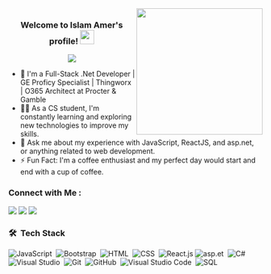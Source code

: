 
<img width="250" align="right" src="https://c.tenor.com/_DOBjnGspYAAAAAM/code-coding.gif">

<h3 align="center">
  Welcome to Islam Amer's profile!
  <img src="https://media.giphy.com/media/hvRJCLFzcasrR4ia7z/giphy.gif" width="28">
</h3>

<!-- Typing SVG by DenverCoder1 - https://github.com/DenverCoder1/readme-typing-svg -->
<p align="center">
  <a href="https://github.com/DenverCoder1/readme-typing-svg"><img src="https://readme-typing-svg.herokuapp.com/?lines=Full-stack%20web%20developer;Always%20learning%20new%20things&font=Fira%20Code&center=true&width=440&height=45&color=f75c7e&vCenter=true&size=22"></a>
</p> 

- 🏢 I'm a Full-Stack .Net Developer | GE Proficy Specialist | Thingworx | O365 Architect at Procter & Gamble
- 👨‍💻 As a CS student, I'm constantly learning and exploring new technologies to improve my skills.
- 💬 Ask me about my experience with JavaScript, ReactJS, and asp.net, or anything related to web development.
- ⚡ Fun Fact: I'm a coffee enthusiast and my perfect day would start and end with a cup of coffee.
<!-- - 👨‍💻 Check out my portfolio at https://yousef-dergham.netlify.app/ to see some of the projects I've worked on.  -->


### Connect with Me :

<a href="https://www.linkedin.com/in/islam-salaheldin-amer/" target="_blank"><img src="https://img.shields.io/badge/-Islam%20Amer-0077B5?style=for-the-badge&logo=Linkedin&logoColor=white"/></a>  <a href="https://github.com/Islammamer" target="_blank"><img src="https://img.shields.io/badge/-Islam%20Amer-000000?style=for-the-badge&logo=github&logoColor=white"/></a>  <a href="https://github.com/Islammamer/Islammamer/blob/main/EmailAddress" target="_blank"><img src="https://img.shields.io/badge/-Islam%20Amer-e00000?style=for-the-badge&logo=gmail&logoColor=white"/></a>

### 🛠 &nbsp;Tech Stack
![JavaScript](https://img.shields.io/badge/-JavaScript-05122A?style=flat&logo=javascript)&nbsp;
![Bootstrap](https://img.shields.io/badge/-Bootstrap-05122A?style=flat&logo=bootstrap&logoColor=563D7C)&nbsp;
![HTML](https://img.shields.io/badge/-HTML-05122A?style=flat&logo=HTML5)&nbsp;
![CSS](https://img.shields.io/badge/-CSS-05122A?style=flat&logo=CSS3&logoColor=1572B6)&nbsp;
![React.js](https://img.shields.io/badge/-React-05122A?style=flat&logo=react)
![asp.et](https://img.shields.io/badge/-asp.net-05122A?style=flat&logo=asp.net&logoColor=339933)&nbsp;
![C#](https://img.shields.io/badge/-CSharp-05122A?style=flat&logo=c-#&logoColor=007ACC)&nbsp;
![Visual Studio](https://img.shields.io/badge/-Visual%20Studio-05122A?style=flat&logo=visual-studio&logoColor=339933)&nbsp;
![Git](https://img.shields.io/badge/-Git-05122A?style=flat&logo=git)&nbsp;
![GitHub](https://img.shields.io/badge/-GitHub-05122A?style=flat&logo=github)&nbsp;
![Visual Studio Code](https://img.shields.io/badge/-Visual%20Studio%20Code-05122A?style=flat&logo=visual-studio-code&logoColor=007ACC)&nbsp;
![SQL](https://img.shields.io/badge/-SQL-05122A?style=flat&logo=sql&logoColor=007ACC)&nbsp;
